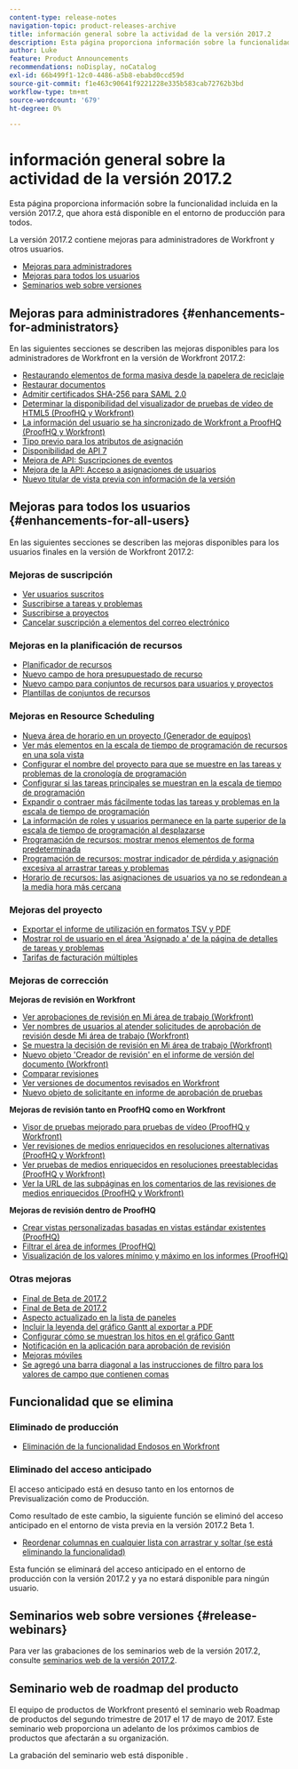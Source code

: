 ```yaml
---
content-type: release-notes
navigation-topic: product-releases-archive
title: información general sobre la actividad de la versión 2017.2
description: Esta página proporciona información sobre la funcionalidad incluida en la versión 2017.2, que ahora está disponible en el entorno de producción para todos.
author: Luke
feature: Product Announcements
recommendations: noDisplay, noCatalog
exl-id: 66b499f1-12c0-4486-a5b8-ebabd0ccd59d
source-git-commit: f1e463c90641f9221228e335b583cab72762b3bd
workflow-type: tm+mt
source-wordcount: '679'
ht-degree: 0%

---
```


# información general sobre la actividad de la versión 2017.2

Esta página proporciona información sobre la funcionalidad incluida en la versión 2017.2, que ahora está disponible en el entorno de producción para todos. 

La versión 2017.2 contiene mejoras para administradores de Workfront y otros usuarios.

* [Mejoras para administradores](#enhancements-for-administrators)
* [Mejoras para todos los usuarios](#enhancements-for-all-users)
* [Seminarios web sobre versiones](#release-webinars)

## Mejoras para administradores {#enhancements-for-administrators}

En las siguientes secciones se describen las mejoras disponibles para los administradores de Workfront en la versión de Workfront 2017.2:

* [Restaurando elementos de forma masiva desde la papelera de reciclaje](../../../../product-announcements/product-releases/quarterly-release-archive/2017.2-release-activity/2017-2-beta-3-release-activity.md#restoring-items-in-bulk-from-the-recycle-bin)
* [Restaurar documentos](../../../../product-announcements/product-releases/quarterly-release-archive/2017.2-release-activity/2017-2-beta-1-release-activity.md#restore-documents)
* [Admitir certificados SHA-256 para SAML 2.0](../../../../product-announcements/product-releases/quarterly-release-archive/2017.2-release-activity/2017-2-beta-final.md#support-sha-256)
* [Determinar la disponibilidad del visualizador de pruebas de vídeo de HTML5 (ProofHQ y Workfront)](../../../../product-announcements/product-releases/quarterly-release-archive/2017.2-release-activity/2017-2-beta-final.md#determine-the-availability-of-the-html5-video-proofing-viewer)
* [La información del usuario se ha sincronizado de Workfront a ProofHQ (ProofHQ y Workfront)](../../../../product-announcements/product-releases/quarterly-release-archive/2017.2-release-activity/2017-2-beta-3-release-activity.md#user-information-is-synchronized-from-workfront-to-proofhq)
* [Tipo previo para los atributos de asignación](../../../../product-announcements/product-releases/quarterly-release-archive/2017.2-release-activity/2017-2-beta-final.md#type-ahead-for-mapping-attributes)
* [Disponibilidad de API 7](../../../../product-announcements/product-releases/quarterly-release-archive/2017.2-release-activity/2017-2-beta-1-release-activity.md#api-7-is-now-available)
* [Mejora de API: Suscripciones de eventos](../../../../product-announcements/product-releases/quarterly-release-archive/2017.2-release-activity/2017-2-beta-2-release-activity.md#api-enhancements-event-subscriptions)
* [Mejora de la API: Acceso a asignaciones de usuarios](../../../../product-announcements/product-releases/quarterly-release-archive/2017.2-release-activity/2017-2-beta-final.md#api-enhancement-access-user-allocations)
* [Nuevo titular de vista previa con información de la versión](../../../../product-announcements/product-releases/quarterly-release-archive/2017.2-release-activity/2017-2-beta-1-release-activity.md#new-preview-banner-with-release-information)

## Mejoras para todos los usuarios {#enhancements-for-all-users}

En las siguientes secciones se describen las mejoras disponibles para los usuarios finales en la versión de Workfront 2017.2:

### Mejoras de suscripción

* [Ver usuarios suscritos](../../../../product-announcements/product-releases/quarterly-release-archive/2017.2-release-activity/2017-2-beta-3-release-activity.md#view-subscribed-users)
* [Suscribirse a tareas y problemas](../../../../product-announcements/product-releases/quarterly-release-archive/2017.2-release-activity/2017-2-beta-1-release-activity.md#subscribe-to-tasks-and-issues)
* [Suscribirse a proyectos](../../../../product-announcements/product-releases/quarterly-release-archive/2017.2-release-activity/2017-2-beta-2-release-activity.md#subscribe-to-projects)
* [Cancelar suscripción a elementos del correo electrónico](../../../../product-announcements/product-releases/quarterly-release-archive/2017.2-release-activity/2017-2-beta-2-release-activity.md#unsubscribe-to-items-from-email)

### Mejoras en la planificación de recursos

* [Planificador de recursos](../../../../product-announcements/product-releases/quarterly-release-archive/2017.2-release-activity/2017-2-beta-final.md#resource-planner)
* [Nuevo campo de hora presupuestado de recurso](../../../../product-announcements/product-releases/quarterly-release-archive/2017.2-release-activity/2017-2-beta-final.md#new-resource-budgeted-hour-field)
* [Nuevo campo para conjuntos de recursos para usuarios y proyectos](../../../../product-announcements/product-releases/quarterly-release-archive/2017.2-release-activity/2017-2-beta-1-release-activity.md#new-field-for-resource-pools-for-users-and-projects)
* [Plantillas de conjuntos de recursos](../../../../product-announcements/product-releases/quarterly-release-archive/2017.2-release-activity/2017-2-beta-2-release-activity.md#resource-pools-templates)

### Mejoras en Resource Scheduling

* [Nueva área de horario en un proyecto (Generador de equipos)](../../../../product-announcements/product-releases/quarterly-release-archive/2017.2-release-activity/2017-2-beta-final.md#new-team-scheduling-area-in-a-project)
* [Ver más elementos en la escala de tiempo de programación de recursos en una sola vista](../../../../product-announcements/product-releases/quarterly-release-archive/2017.2-release-activity/2017-2-beta-1-release-activity.md#view-more-items-on-the-resource-scheduling-timeline)
* [Configurar el nombre del proyecto para que se muestre en las tareas y problemas de la cronología de programación](../../../../product-announcements/product-releases/quarterly-release-archive/2017.2-release-activity/2017-2-beta-1-release-activity.md#configure-the-project-name-to-display-on-tasks-and-issues-on-the-scheduling-timeline)
* [Configurar si las tareas principales se muestran en la escala de tiempo de programación](../../../../product-announcements/product-releases/quarterly-release-archive/2017.2-release-activity/2017-2-beta-1-release-activity.md#configure-whether-parent-tasks-are-displayed-on-the-scheduling-timeline)
* [Expandir o contraer más fácilmente todas las tareas y problemas en la escala de tiempo de programación](../../../../product-announcements/product-releases/quarterly-release-archive/2017.2-release-activity/2017-2-beta-1-release-activity.md#more-easily-expand-or-collapse-all-tasks-and-issues-on-the-scheduling-timeline)
* [La información de roles y usuarios permanece en la parte superior de la escala de tiempo de programación al desplazarse](../../../../product-announcements/product-releases/quarterly-release-archive/2017.2-release-activity/2017-2-beta-1-release-activity.md#role-and-user-information-remains-at-the-top-of-the-scheduling-timeline-when-scrolling)
* [Programación de recursos: mostrar menos elementos de forma predeterminada](../../../../product-announcements/product-releases/quarterly-release-archive/2017.2-release-activity/2017-2-beta-final.md#resource-scheduling-show-fewer-items-by-default)
* [Programación de recursos: mostrar indicador de pérdida y asignación excesiva al arrastrar tareas y problemas](../../../../product-announcements/product-releases/quarterly-release-archive/2017.2-release-activity/2017-2-beta-final.md#resource-scheduling-display-drop-indicator-and-over-allocation-when-dragging-tasks-and-issues)
* [Horario de recursos: las asignaciones de usuarios ya no se redondean a la media hora más cercana](../../../../product-announcements/product-releases/quarterly-release-archive/2017.2-release-activity/2017-2-beta-final.md#resource-scheduling-user-allocations-are-no-longer-rounded-to-the-nearest-tenth)

### Mejoras del proyecto

* [Exportar el informe de utilización en formatos TSV y PDF](../../../../product-announcements/product-releases/quarterly-release-archive/2017.2-release-activity/2017-2-beta-final.md#export-the-utilization-report-in-tsv-and-pdf-formats)
* [Mostrar rol de usuario en el área &#39;Asignado a&#39; de la página de detalles de tareas y problemas](../../../../product-announcements/product-releases/quarterly-release-archive/2017.2-release-activity/2017-2-beta-final.md#show-user-job-role)
* [Tarifas de facturación múltiples](../../../../product-announcements/product-releases/quarterly-release-archive/2017.2-release-activity/2017-2-beta-final.md#multiple-billing-rates)

### Mejoras de corrección

**Mejoras de revisión en Workfront**

* [Ver aprobaciones de revisión en Mi área de trabajo (Workfront)](../../../../product-announcements/product-releases/quarterly-release-archive/2017.2-release-activity/2017-2-beta-3-release-activity.md#view-proof-approvals-in-the-my-work-area)
* [Ver nombres de usuarios al atender solicitudes de aprobación de revisión desde Mi área de trabajo (Workfront)](../../../../product-announcements/product-releases/quarterly-release-archive/2017.2-release-activity/2017-2-beta-3-release-activity.md#view-user-names-when-addressing-proofing-approval-requests-from-the-my-work-area)
* [Se muestra la decisión de revisión en Mi área de trabajo (Workfront)](../../../../product-announcements/product-releases/quarterly-release-archive/2017.2-release-activity/2017-2-beta-final.md#proof-decision-displays-in-the-my-work-area)
* [Nuevo objeto &#39;Creador de revisión&#39; en el informe de versión del documento (Workfront)](../../../../product-announcements/product-releases/quarterly-release-archive/2017.2-release-activity/2017-2-beta-3-release-activity.md#new)
* [Comparar revisiones](../../../../product-announcements/product-releases/quarterly-release-archive/2017.2-release-activity/2017-2-beta-1-release-activity.md#compare-proofs)
* [Ver versiones de documentos revisados en Workfront](../../../../product-announcements/product-releases/quarterly-release-archive/2017.2-release-activity/2017-2-beta-2-release-activity.md#view-versions-of-proofed-documents-within-workfront)
* [Nuevo objeto de solicitante en informe de aprobación de pruebas](../../../../product-announcements/product-releases/quarterly-release-archive/2017.2-release-activity/2017-2-beta-2-release-activity.md#new-requester-object-in-proof-approval-report)

**Mejoras de revisión tanto en ProofHQ como en Workfront**

* [Visor de pruebas mejorado para pruebas de vídeo (ProofHQ y Workfront)](../../../../product-announcements/product-releases/quarterly-release-archive/2017.2-release-activity/2017-2-beta-3-release-activity.md#improved-proofing-viewer)
* [Ver revisiones de medios enriquecidos en resoluciones alternativas (ProofHQ y Workfront)](../../../../product-announcements/product-releases/quarterly-release-archive/2017.2-release-activity/2017-2-beta-3-release-activity.md#view-rich-media-proofs-in-alternate-resolutions)
* [Ver pruebas de medios enriquecidos en resoluciones preestablecidas (ProofHQ y Workfront)](../../../../product-announcements/product-releases/quarterly-release-archive/2017.2-release-activity/2017-2-beta-final.md#view-rich-media-proofs-in-preset-resolutions)
* [Ver la URL de las subpáginas en los comentarios de las revisiones de medios enriquecidos (ProofHQ y Workfront)](../../../../product-announcements/product-releases/quarterly-release-archive/2017.2-release-activity/2017-2-beta-final.md#view-urls-to-sub-pages-in-comments-on-rich-media-proofs) 

**Mejoras de revisión dentro de ProofHQ**

* [Crear vistas personalizadas basadas en vistas estándar existentes (ProofHQ)](../../../../product-announcements/product-releases/quarterly-release-archive/2017.2-release-activity/2017-2-beta-final.md#create-custom-views-based-on-existing-standard-views)
* [Filtrar el área de informes (ProofHQ)](../../../../product-announcements/product-releases/quarterly-release-archive/2017.2-release-activity/2017-2-beta-final.md#filter-the-reporting-area)
* [Visualización de los valores mínimo y máximo en los informes (ProofHQ)](../../../../product-announcements/product-releases/quarterly-release-archive/2017.2-release-activity/2017-2-beta-final.md#display-minimum-and-maximum-values-in-reports)

### Otras mejoras

* [Final de Beta de 2017.2](../../../../product-announcements/product-releases/quarterly-release-archive/2017.2-release-activity/2017-2-beta-final.md#user-calendar-enhancements-in-the-my-work-area)
* [Final de Beta de 2017.2](../../../../product-announcements/product-releases/quarterly-release-archive/2017.2-release-activity/2017-2-beta-final.md#layout-template-determines-whether-the-new-or-legacy-calendar-displays-in-the-my-work-area)
* [Aspecto actualizado en la lista de paneles](../../../../product-announcements/product-releases/quarterly-release-archive/2017.2-release-activity/2017-2-beta-1-release-activity.md#updated-look-and-feel-in-the-dashboard-list)
* [Incluir la leyenda del gráfico Gantt al exportar a PDF](../../../../product-announcements/product-releases/quarterly-release-archive/2017.2-release-activity/2017-2-beta-3-release-activity.md#include-the-gantt-chart-legend-when-exporting-to-pdf)
* [Configurar cómo se muestran los hitos en el gráfico Gantt](../../../../product-announcements/product-releases/quarterly-release-archive/2017.2-release-activity/2017-2-beta-2-release-activity.md#configure-how-milestones-are-displayed-on-the-gantt-chart)
* [Notificación en la aplicación para aprobación de revisión](../../../../product-announcements/product-releases/quarterly-release-archive/2017.2-release-activity/2017-2-beta-final.md#in-app-notification-for-proof-approval)
* [Mejoras móviles](../../../../product-announcements/product-releases/quarterly-release-archive/2017.2-release-activity/2017-2-beta-final.md#mobile-improvements)
* [Se agregó una barra diagonal a las instrucciones de filtro para los valores de campo que contienen comas](../../../../product-announcements/product-releases/quarterly-release-archive/2017.2-release-activity/2017-2-beta-final.md#slash-added-to-filter-statements)

## Funcionalidad que se elimina

### Eliminado de producción

* [Eliminación de la funcionalidad Endosos en Workfront](../../../../product-announcements/product-releases/quarterly-release-archive/2017.2-release-activity/2017-2-beta-1-release-activity.md#deprecating-the-endorsements-functionality-in-workfront)

### Eliminado del acceso anticipado

El acceso anticipado está en desuso tanto en los entornos de Previsualización como de Producción.

Como resultado de este cambio, la siguiente función se eliminó del acceso anticipado en el entorno de vista previa en la versión 2017.2 Beta 1. 

* [Reordenar columnas en cualquier lista con arrastrar y soltar (se está eliminando la funcionalidad)](../../../../product-announcements/product-releases/quarterly-release-archive/2017.2-release-activity/2017-2-beta-1-release-activity.md#reorder)

Esta función se eliminará del acceso anticipado en el entorno de producción con la versión 2017.2 y ya no estará disponible para ningún usuario.

## Seminarios web sobre versiones {#release-webinars}

Para ver las grabaciones de los seminarios web de la versión 2017.2, consulte [seminarios web de la versión 2017.2](../../../../product-announcements/product-releases/quarterly-release-archive/2017.2-release-activity/2017-2-release-webinars.md). 

## Seminario web de roadmap del producto

El equipo de productos de Workfront presentó el seminario web Roadmap de productos del segundo trimestre de 2017 el 17 de mayo de 2017. Este seminario web proporciona un adelanto de los próximos cambios de productos que afectarán a su organización.

La grabación del seminario web está disponible .
